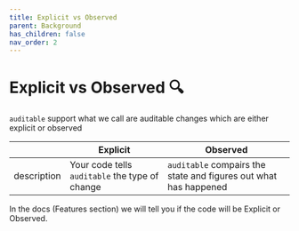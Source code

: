 ```yaml
---
title: Explicit vs Observed
parent: Background
has_children: false
nav_order: 2
---
```


#  Explicit vs Observed 🔍

`auditable` support what we call are auditable changes which are either explicit or observed


|                  | Explicit                                       | Observed                                                          |
|------------------|------------------------------------------------|-------------------------------------------------------------------|
| description      | Your code tells `auditable` the type of change | `auditable` compairs the state and figures out what has happened  |


In the docs (Features section) we will tell you if the code will be Explicit or Observed.
